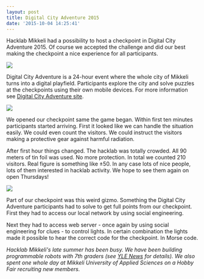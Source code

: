 ```yaml
---
layout: post
title: Digital City Adventure 2015
date: '2015-10-04 14:25:41'
---
```


Hacklab Mikkeli had a possibility to host a checkpoint in Digital City Adventure 2015. Of course we accepted the challenge and did our best making the checkpoint a nice experience for all participants.

![](/blog/content/images/2015/10/IMG_3208.JPG)

Digital City Adventure is a 24-hour event where the whole city of Mikkeli turns into a digital playfield. Participants explore the city and solve puzzles at the checkpoints using their own mobile devices. For more information see [Digital City Adventure site](http://www.digitaalinenkaupunkiseikkailu.fi/info/en/).

![](/blog/content/images/2015/10/IMG_3191.JPG)

We opened our checkpoint same the game began. Within first ten minutes participants started arriving. First it looked like we can handle the situation easily. We could even count the visitors. We could instruct the visitors making a protective gear against harmful radiation. 

After first hour things changed. The hacklab was totally crowded. All 90 meters of tin foil was used. No more protection. In total we counted 210 visitors. Real figure is something like &plusmn;50. In any case lots of nice people, lots of them interested in hacklab activity. We hope to see them again on open Thursdays!

![](/blog/content/images/2015/10/IMG_3212.JPG)

Part of our checkpoint was this weird gizmo. Something the Digital City Adventure participants had to solve to get full points from our checkpoint. First they had to access our local network by using social engineering. 

Next they had to access web server - once again by using social engineering for clues - to control lights. In certain combination the lights made it possible to hear the correct code for the checkpoint. In Morse code.

*Hacklab Mikkeli's late summer has been busy. We have been building programmable robots with 7th graders (see [YLE News](http://yle.fi/uutiset/robotiikka_tulee_peruskouluihin_kylla_tama_aina_ruotsintunnit_voittaa/8299602) for details). We also spent one whole day at Mikkeli University of Applied Sciences on a Hobby Fair recruiting new members.*